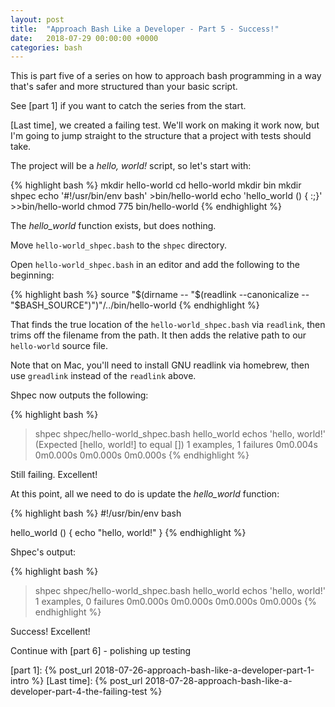 ```yaml
---
layout: post
title:  "Approach Bash Like a Developer - Part 5 - Success!"
date:   2018-07-29 00:00:00 +0000
categories: bash
---
```


This is part five of a series on how to approach bash programming in a
way that's safer and more structured than your basic script.

See [part 1] if you want to catch the series from the start.

[Last time], we created a failing test. We'll work on making it work
now, but I'm going to jump straight to the structure that a project with
tests should take.

The project will be a *hello, world!* script, so let's start with:

{% highlight bash %}
mkdir hello-world
cd hello-world
mkdir bin
mkdir shpec
echo '#!/usr/bin/env bash' >bin/hello-world
echo 'hello_world () { :;}' >>bin/hello-world
chmod 775 bin/hello-world
{% endhighlight %}

The *hello\_world* function exists, but does nothing.

Move `hello-world_shpec.bash` to the `shpec` directory.

Open `hello-world_shpec.bash` in an editor and add the following to the
beginning:

{% highlight bash %}
source "$(dirname -- "$(readlink --canonicalize -- "$BASH_SOURCE")")"/../bin/hello-world
{% endhighlight %}

That finds the true location of the `hello-world_shpec.bash` via
`readlink`, then trims off the filename from the path. It then adds the
relative path to our `hello-world` source file.

Note that on Mac, you'll need to install GNU readlink via homebrew, then
use `greadlink` instead of the `readlink` above.

Shpec now outputs the following:

{% highlight bash %}
> shpec shpec/hello-world_shpec.bash
hello_world
  echos 'hello, world!'
  (Expected [hello, world!] to equal [])
1 examples, 1 failures
0m0.004s 0m0.000s
0m0.000s 0m0.000s
{% endhighlight %}

Still failing.  Excellent!

At this point, all we need to do is update the *hello_world* function:

{% highlight bash %}
#!/usr/bin/env bash

hello_world () {
  echo "hello, world!"
}
{% endhighlight %}

Shpec's output:

{% highlight bash %}
> shpec shpec/hello-world_shpec.bash
hello_world
  echos 'hello, world!'
1 examples, 0 failures
0m0.000s 0m0.000s
0m0.000s 0m0.000s
{% endhighlight %}

Success! Excellent!

Continue with [part 6] - polishing up testing

  [part 1]:     {% post_url 2018-07-26-approach-bash-like-a-developer-part-1-intro            %}
  [Last time]:  {% post_url 2018-07-28-approach-bash-like-a-developer-part-4-the-failing-test %}
